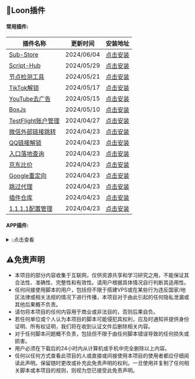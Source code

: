 ## 🎈Loon插件
#### 常用插件:
| 插件名称 | 更新时间 | 安装地址 |
| - | - | - |
| [Sub-Store](https://raw.githubusercontent.com/JiaBei-Q/Rules/main/loon/plugin/Loon_Sub-Store.plugin) | 2024/06/04 | [点击安装](https://www.nsloon.com/openloon/import?plugin=https://raw.githubusercontent.com/JiaBei-Q/Rules/main/loon/plugin/Loon_Sub-Store.plugin) |
| [Script-Hub](https://raw.githubusercontent.com/JiaBei-Q/Rules/main/loon/plugin/Loon_Script-Hub.plugin) | 2024/05/29 | [点击安装](https://www.nsloon.com/openloon/import?plugin=https://raw.githubusercontent.com/JiaBei-Q/Rules/main/loon/plugin/Loon_Script-Hub.plugin) |
| [节点检测工具](https://raw.githubusercontent.com/JiaBei-Q/Rules/main/loon/plugin/Loon_Node_tool.plugin) | 2024/05/21 | [点击安装](https://www.nsloon.com/openloon/import?plugin=https://raw.githubusercontent.com/JiaBei-Q/Rules/main/loon/plugin/Loon_Node_tool.plugin) |
| [TikTok解锁](https://raw.githubusercontent.com/JiaBei-Q/Rules/main/loon/plugin/Loon_TikTok.plugin) | 2024/05/17 | [点击安装](https://www.nsloon.com/openloon/import?plugin=https://raw.githubusercontent.com/JiaBei-Q/Rules/main/loon/plugin/Loon_TikTok.plugin) |
| [YouTube去广告](https://raw.githubusercontent.com/JiaBei-Q/Rules/main/loon/plugin/Loon_YouTube_ads.plugin) | 2024/05/15 | [点击安装](https://www.nsloon.com/openloon/import?plugin=https://raw.githubusercontent.com/JiaBei-Q/Rules/main/loon/plugin/Loon_YouTube_ads.plugin) |
| [BoxJs](https://raw.githubusercontent.com/JiaBei-Q/Rules/main/loon/plugin/Loon_BoxJS.plugin) | 2024/05/10 | [点击安装](https://www.nsloon.com/openloon/import?plugin=https://raw.githubusercontent.com/JiaBei-Q/Rules/main/loon/plugin/Loon_BoxJS.plugin) |
| [TestFlight账户管理](https://raw.githubusercontent.com/JiaBei-Q/Rules/main/loon/plugin/Loon_TF_Account.plugin) | 2024/04/27 | [点击安装](https://www.nsloon.com/openloon/import?plugin=https://raw.githubusercontent.com/JiaBei-Q/Rules/main/loon/plugin/Loon_TF_Account.plugin) |
| [微信外部链接跳转](https://raw.githubusercontent.com/JiaBei-Q/Rules/main/loon/plugin/Loon_WeixinLinks.plugin) | 2024/04/23 | [点击安装](https://www.nsloon.com/openloon/import?plugin=https://raw.githubusercontent.com/JiaBei-Q/Rules/main/loon/plugin/Loon_WeixinLinks.plugin) |
| [QQ链接解锁](https://raw.githubusercontent.com/JiaBei-Q/Rules/main/loon/plugin/Loon_QQ_Links.plugin) | 2024/04/23 | [点击安装](https://www.nsloon.com/openloon/import?plugin=https://raw.githubusercontent.com/JiaBei-Q/Rules/main/loon/plugin/Loon_QQ_Links.plugin) |
| [入口落地查询](https://raw.githubusercontent.com/JiaBei-Q/Rules/main/loon/plugin/Loon_Netisp.plugin) | 2024/04/23 | [点击安装](https://www.nsloon.com/openloon/import?plugin=https://raw.githubusercontent.com/JiaBei-Q/Rules/main/loon/plugin/Loon_Netisp.plugin) |
| [京东比价](https://raw.githubusercontent.com/JiaBei-Q/Rules/main/loon/plugin/Loon_JD_Price.plugin) | 2024/04/23 | [点击安装](https://www.nsloon.com/openloon/import?plugin=https://raw.githubusercontent.com/JiaBei-Q/Rules/main/loon/plugin/Loon_JD_Price.plugin) |
| [Google重定向](https://raw.githubusercontent.com/JiaBei-Q/Rules/main/loon/plugin/Loon_Google.plugin) | 2024/04/23 | [点击安装](https://www.nsloon.com/openloon/import?plugin=https://raw.githubusercontent.com/JiaBei-Q/Rules/main/loon/plugin/Loon_Google.plugin) |
| [跳过代理](https://raw.githubusercontent.com/JiaBei-Q/Rules/main/loon/plugin/Loon_General.plugin) | 2024/04/23 | [点击安装](https://www.nsloon.com/openloon/import?plugin=https://raw.githubusercontent.com/JiaBei-Q/Rules/main/loon/plugin/Loon_General.plugin) |
| [插件仓库](https://raw.githubusercontent.com/JiaBei-Q/Rules/main/loon/plugin/Loon_Gallery.plugin) | 2024/04/23 | [点击安装](https://www.nsloon.com/openloon/import?plugin=https://raw.githubusercontent.com/JiaBei-Q/Rules/main/loon/plugin/Loon_Gallery.plugin) |
| [1.1.1.1配置管理](https://raw.githubusercontent.com/JiaBei-Q/Rules/main/loon/plugin/Loon_1.1.1.1.plugin) | 2024/04/23 | [点击安装](https://www.nsloon.com/openloon/import?plugin=https://raw.githubusercontent.com/JiaBei-Q/Rules/main/loon/plugin/Loon_1.1.1.1.plugin) |
#### APP插件:
<details>
<summary>👆︎点击查看</summary>
<ul>

| 插件名称 | 更新时间 | 安装地址 |
| - | - | - |
| [Documents解锁](https://raw.githubusercontent.com/JiaBei-Q/Rules/main/loon/plugin/Documents.plugin) | 2024/05/30 | [点击安装](https://www.nsloon.com/openloon/import?plugin=https://raw.githubusercontent.com/JiaBei-Q/Rules/main/loon/plugin/Documents.plugin) |
| [彩云天气解锁](https://raw.githubusercontent.com/JiaBei-Q/Rules/main/loon/plugin/CaiYunTianQi.plugin) | 2024/04/26 | [点击安装](https://www.nsloon.com/openloon/import?plugin=https://raw.githubusercontent.com/JiaBei-Q/Rules/main/loon/plugin/CaiYunTianQi.plugin) |
| [寻简解锁](https://raw.githubusercontent.com/JiaBei-Q/Rules/main/loon/plugin/XunJian.plugin) | 2024/04/23 | [点击安装](https://www.nsloon.com/openloon/import?plugin=https://raw.githubusercontent.com/JiaBei-Q/Rules/main/loon/plugin/XunJian.plugin) |
| [网易云音乐解锁](https://raw.githubusercontent.com/JiaBei-Q/Rules/main/loon/plugin/WangYiYun.plugin) | 2024/04/23 | [点击安装](https://www.nsloon.com/openloon/import?plugin=https://raw.githubusercontent.com/JiaBei-Q/Rules/main/loon/plugin/WangYiYun.plugin) |
| [咪咕音乐解锁](https://raw.githubusercontent.com/JiaBei-Q/Rules/main/loon/plugin/MiGuMusic.plugin) | 2024/04/23 | [点击安装](https://www.nsloon.com/openloon/import?plugin=https://raw.githubusercontent.com/JiaBei-Q/Rules/main/loon/plugin/MiGuMusic.plugin) |
| [美团修复DNS](https://raw.githubusercontent.com/JiaBei-Q/Rules/main/loon/plugin/MeiTuan_Fix.plugin) | 2024/04/23 | [点击安装](https://www.nsloon.com/openloon/import?plugin=https://raw.githubusercontent.com/JiaBei-Q/Rules/main/loon/plugin/MeiTuan_Fix.plugin) |
| [美图秀秀解锁](https://raw.githubusercontent.com/JiaBei-Q/Rules/main/loon/plugin/MeiTuXiuXiu.plugin) | 2024/04/23 | [点击安装](https://www.nsloon.com/openloon/import?plugin=https://raw.githubusercontent.com/JiaBei-Q/Rules/main/loon/plugin/MeiTuXiuXiu.plugin) |
| [芒果TV解锁](https://raw.githubusercontent.com/JiaBei-Q/Rules/main/loon/plugin/MangGuoTV.plugin) | 2024/04/23 | [点击安装](https://www.nsloon.com/openloon/import?plugin=https://raw.githubusercontent.com/JiaBei-Q/Rules/main/loon/plugin/MangGuoTV.plugin) |
| [GitHub解锁](https://raw.githubusercontent.com/JiaBei-Q/Rules/main/loon/plugin/Github.plugin) | 2024/04/23 | [点击安装](https://www.nsloon.com/openloon/import?plugin=https://raw.githubusercontent.com/JiaBei-Q/Rules/main/loon/plugin/Github.plugin) |
| [Adguard解锁](https://raw.githubusercontent.com/JiaBei-Q/Rules/main/loon/plugin/Adguard.plugin) | 2024/04/23 | [点击安装](https://www.nsloon.com/openloon/import?plugin=https://raw.githubusercontent.com/JiaBei-Q/Rules/main/loon/plugin/Adguard.plugin) |
</ul>
</details>

## ⚠️免责声明
- 本项目的部分内容收集于互联网，仅供资源共享和学习研究之用，不能保证其合法性、准确性、完整性和有效性。请用户根据具体情况自行判断其适用性。
- 任何间接使用脚本的用户，包括但不限于搭建VPS或在某些行为违反国家/地区法律或相关法规的情况下进行传播，本项目对于由此引起的任何隐私泄漏或其他后果概不负责。
- 请勿将本项目的任何内容用于商业或非法目的，否则后果自负。
- 若任何单位或个人认为本项目的脚本可能侵犯其权利，应及时通知并提供身份证明、所有权证明，我们将在收到认证文件后删除相关内容。
- 对于任何脚本问题概不负责，包括但不限于由任何脚本错误导致的任何损失或损害。
- 用户必须在下载后的24小时内从计算机或手机中完全删除以上内容。
- 任何以任何方式查看此项目的人或直接或间接使用本项目的使用者都应仔细阅读此声明。保留随时更改或补充此免责声明的权利。一旦使用并复制了任何相关脚本或本项目的规则，则视为您已接受此免责声明。
